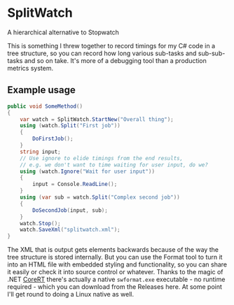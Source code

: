 # SplitWatch
A hierarchical alternative to Stopwatch

This is something I threw together to record timings for my C# code in a tree structure, so you can record how long
various sub-tasks and sub-sub-tasks and so on take. It's more of a debugging tool than a production metrics system.

## Example usage
```c#
public void SomeMethod()
{
    var watch = SplitWatch.StartNew("Overall thing");
    using (watch.Split("First job"))
    {
        DoFirstJob();
    }
    string input;
    // Use ignore to elide timings from the end results,
    // e.g. we don't want to time waiting for user input, do we?
    using (watch.Ignore("Wait for user input"))
    {
        input = Console.ReadLine();
    }
    using (var sub = watch.Split("Complex second job"))
    {
        DoSecondJob(input, sub);
    }
    watch.Stop();
    watch.SaveXml("splitwatch.xml");
}
```

The XML that is output gets elements backwards because of the way the tree structure is stored internally. But you can
use the Format tool to turn it into an HTML file with embedded styling and functionality, so you can share it easily or
check it into source control or whatever. Thanks to the magic of .NET [CoreRT](https://github.com/dotnet/corert) there's
actually a native `swformat.exe` executable - no runtime required - which you can download from the Releases here.
At some point I'll get round to doing a Linux native as well.
